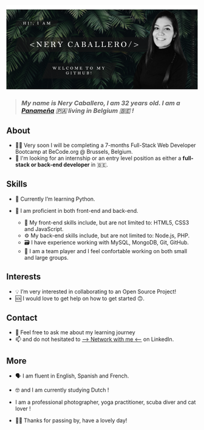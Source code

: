 <img src="https://github.com/NeryCaballero/NeryCaballero/blob/main/welcome.png" >

> ### _My name is Nery Caballero, I am 32 years old. I am a [Panameña](https://www.google.com/search?q=panama&oq=panama&aqs=chrome..69i57j46i39j46l2j69i60l3.1360j0j9&sourceid=chrome&ie=UTF-8) 🇵🇦 living in Belgium 🇧🇪  !_

## About

-  👩🏻‍  Very soon I will be completing a 7-months Full-Stack Web Developer Bootcamp at BeCode.org @ Brussels, Belgium.
-  🔭   I'm looking for an internship or an entry level position as either a **full-stack or back-end developer** in 🇧🇪.

## Skills

-  🐍  Currently I’m learning Python.

-  👾  I am proficient in both front-end and back-end. 
   - 🎨  My front-end skills include, but are not limited to: HTML5, CSS3 and JavaScript.
   - ⚙️  My back-end skills include, but are not limited to: Node.js, PHP.
   - 🗃  I have experience working with MySQL, MongoDB, Git, GitHub.
   - 👯‍ I am a team player and I feel confortable working on both small and large groups.

## Interests

- 💡  I’m very interested in collaborating to an Open Source Project!
- 🆘  I would love to get help on how to get started 🙃.

## Contact

- 💬  Feel free to ask me about my learning journey 
- 📫  and do not hesitated to [--> Network with me <--](https://www.linkedin.com/in/nerycaballero24/) on LinkedIn. 

## More

- 🗣  I am fluent in English, Spanish and French.
- 🤓  and I am currently studying Dutch !
- I am a professional photographer, yoga practitioner, scuba diver and cat lover !

- 🙏🏼  Thanks for passing by, have a lovely day!
